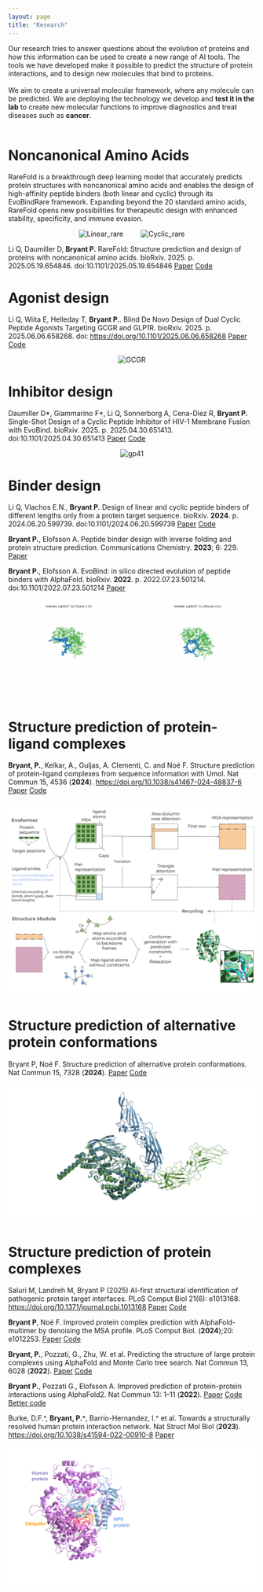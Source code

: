 ```yaml
---
layout: page
title: "Research"
---
```



Our research tries to answer questions about the evolution of proteins and how this information can be used to create a new range of AI tools.
The tools we have developed make it possible to predict the structure of protein interactions, and to design new molecules that bind to proteins.
<br>
<br>
We aim to create a universal molecular framework, where any molecule can be predicted.
We are deploying the technology we develop and **test it in the lab** to create new molecular functions to improve diagnostics and treat diseases such as **cancer**.
<br>
<br>



# Noncanonical Amino Acids

RareFold is a breakthrough deep learning model that accurately predicts protein structures with noncanonical amino acids and enables the design of high-affinity peptide binders (both linear and cyclic) through its EvoBindRare framework. Expanding beyond the 20 standard amino acids, RareFold opens new possibilities for therapeutic design with enhanced stability, specificity, and immune evasion.

<p align="center">
  <img alt="Linear_rare" src="./assets/linear_rare.gif" width="45%">
&nbsp; &nbsp; &nbsp; &nbsp;
  <img alt="Cyclic_rare" src="./assets/cyclic_rare.gif" width="45%">
</p>

Li Q, Daumiller D, **Bryant P.** RareFold: Structure prediction and design of proteins with noncanonical amino acids. bioRxiv. 2025. p. 2025.05.19.654846. doi:10.1101/2025.05.19.654846
[Paper](https://www.biorxiv.org/content/10.1101/2025.05.19.654846v1)
[Code](https://github.com/patrickbryant1/RareFold)

# Agonist design

Li Q, Wiita E, Helleday T, **Bryant P.**.
Blind De Novo Design of Dual Cyclic Peptide Agonists Targeting GCGR and GLP1R.
bioRxiv. 2025. p. 2025.06.06.658268.
doi: https://doi.org/10.1101/2025.06.06.658268
[Paper](https://www.biorxiv.org/content/10.1101/2025.06.06.658268v1)
[Code](https://github.com/patrickbryant1/EvoBind)

<p align="center">
  <img alt="GCGR" src="./assets/animation_gcgr.gif" width="45%">
</p>


# Inhibitor design

Daumiller D*, Giammarino F*, Li Q, Sonnerborg A, Cena-Diez R, **Bryant P.** Single-Shot Design of a Cyclic Peptide Inhibitor of HIV-1 Membrane Fusion with EvoBind. bioRxiv. 2025. p. 2025.04.30.651413. doi:10.1101/2025.04.30.651413
[Paper](https://www.biorxiv.org/content/10.1101/2025.04.30.651413v1)
[Code](https://gitlab.com/patrickbryant1/gp41)

<p align="center">
  <img alt="gp41" src="./assets/gp41.gif" width="45%">
</p>

# Binder design

Li Q, Vlachos E.N., **Bryant P.** Design of linear and cyclic peptide binders of different lengths only from a protein target sequence. bioRxiv. **2024**. p. 2024.06.20.599739. doi:10.1101/2024.06.20.599739
[Paper](https://www.biorxiv.org/content/10.1101/2024.06.20.599739v1)
[Code](https://github.com/patrickbryant1/EvoBind)

**Bryant P.**, Elofsson A. Peptide binder design with inverse folding and protein structure prediction. Communications Chemistry. **2023**; 6: 229.
[Paper](https://www.nature.com/articles/s42004-023-01029-7)

**Bryant P.**, Elofsson A. EvoBind: in silico directed evolution of peptide binders with AlphaFold. bioRxiv. **2022**. p. 2022.07.23.501214. doi:10.1101/2022.07.23.501214
[Paper](https://www.biorxiv.org/content/10.1101/2022.07.23.501214v1)


<p align="center">
  <img alt="Linear" src="./assets/linear.gif" width="45%">
&nbsp; &nbsp; &nbsp; &nbsp;
  <img alt="Cyclic" src="./assets/cyclic.gif" width="45%">
</p>

<br>

# Structure prediction of protein-ligand complexes

**Bryant, P.**, Kelkar, A., Guljas, A. Clementi, C. and Noé F. Structure prediction of protein-ligand complexes from sequence information with Umol. Nat Commun 15, 4536 (**2024**). https://doi.org/10.1038/s41467-024-48837-6
[Paper](https://www.nature.com/articles/s41467-024-48837-6)
[Code](https://github.com/patrickbryant1/Umol)

<img src="./assets/Umol.svg"   />

<br>

# Structure prediction of alternative protein conformations

Bryant P, Noé F. Structure prediction of alternative protein conformations. Nat Commun 15, 7328 (**2024**).
[Paper](https://www.nature.com/articles/s41467-024-51507-2)
[Code](https://github.com/patrickbryant1/Cfold/tree/master)

<img src="./assets/alt_confs.png"  />

<br>

# Structure prediction of protein complexes

Saluri M, Landreh M, Bryant P (2025) AI-first structural identification of pathogenic protein target interfaces. PLoS Comput Biol 21(6): e1013168. https://doi.org/10.1371/journal.pcbi.1013168
[Paper](https://journals.plos.org/ploscompbiol/article?id=10.1371/journal.pcbi.1013168)
[Code](https://gitlab.com/patrickbryant1/hpopt)

**Bryant P**, Noé F. Improved protein complex prediction with AlphaFold-multimer by denoising the MSA profile. PLoS Comput Biol. (**2024**);20: e1012253.
[Paper](https://journals.plos.org/ploscompbiol/article?id=10.1371/journal.pcbi.1012253)
[Code](https://github.com/patrickbryant1/AFProfile)

**Bryant, P.**, Pozzati, G., Zhu, W. et al. Predicting the structure of large protein complexes using AlphaFold and Monte Carlo tree search. Nat Commun 13, 6028 (**2022**).
[Paper](https://www.nature.com/articles/s41467-022-33729-4)
[Code](https://github.com/patrickbryant1/MoLPC)

**Bryant P.**, Pozzati G., Elofsson A. Improved prediction of protein-protein interactions using AlphaFold2. Nat Commun 13: 1–11 (**2022**).
[Paper](https://www.nature.com/articles/s41467-022-28865-w)
[Code](https://gitlab.com/ElofssonLab/FoldDock)
[Better code](https://github.com/patrickbryant1/SpeedPPI)

Burke, D.F.^, **Bryant, P.^**, Barrio-Hernandez, I.^ et al. Towards a structurally resolved human protein interaction network. Nat Struct Mol Biol (**2023**). https://doi.org/10.1038/s41594-022-00910-8
[Paper](https://www.nature.com/articles/s41594-022-00910-8)


<img src="./assets/complexes.svg"  />
<br>
